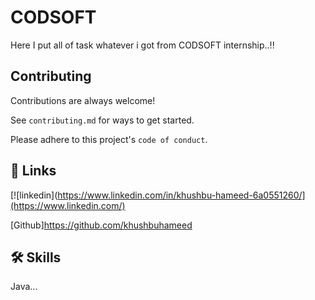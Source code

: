 
# CODSOFT
Here I put all of task whatever i got from CODSOFT internship..!!
## Contributing

Contributions are always welcome!

See `contributing.md` for ways to get started.

Please adhere to this project's `code of conduct`.


## 🔗 Links

[![linkedin](https://www.linkedin.com/in/khushbu-hameed-6a0551260/](https://www.linkedin.com/)

[Github]https://github.com/khushbuhameed

## 🛠 Skills
Java...



